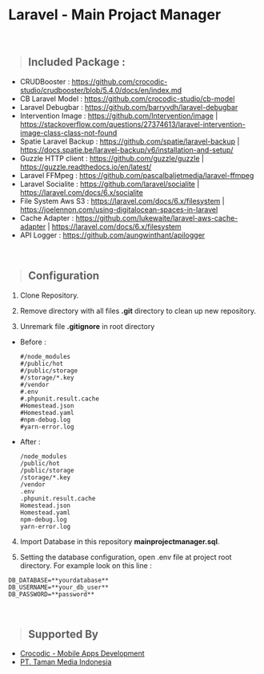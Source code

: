 # Laravel - Main Projact Manager
<br>

> ## Included Package :

* CRUDBooster : https://github.com/crocodic-studio/crudbooster/blob/5.4.0/docs/en/index.md
* CB Laravel Model : https://github.com/crocodic-studio/cb-model
* Laravel Debugbar : https://github.com/barryvdh/laravel-debugbar
* Intervention Image : https://github.com/Intervention/image | https://stackoverflow.com/questions/27374613/laravel-intervention-image-class-class-not-found
* Spatie Laravel Backup : https://github.com/spatie/laravel-backup | https://docs.spatie.be/laravel-backup/v6/installation-and-setup/
* Guzzle HTTP client : https://github.com/guzzle/guzzle | https://guzzle.readthedocs.io/en/latest/
* Laravel FFMpeg : https://github.com/pascalbaljetmedia/laravel-ffmpeg
* Laravel Socialite : https://github.com/laravel/socialite | https://laravel.com/docs/6.x/socialite 
* File System Aws S3 : https://laravel.com/docs/6.x/filesystem | https://joelennon.com/using-digitalocean-spaces-in-laravel
* Cache Adapter : https://github.com/lukewaite/laravel-aws-cache-adapter | https://laravel.com/docs/6.x/filesystem
* API Logger : https://github.com/aungwinthant/apilogger
<br>

> ## Configuration
1. Clone Repository.

2. Remove directory with all files **.git** directory to clean up new repository.

3. Unremark file **.gitignore** in root directory
* Before : 
    ```
    #/node_modules
    #/public/hot
    #/public/storage
    #/storage/*.key
    #/vendor
    #.env
    #.phpunit.result.cache
    #Homestead.json
    #Homestead.yaml
    #npm-debug.log
    #yarn-error.log
    ```
* After : 
    ```
    /node_modules
    /public/hot
    /public/storage
    /storage/*.key
    /vendor
    .env
    .phpunit.result.cache
    Homestead.json
    Homestead.yaml
    npm-debug.log
    yarn-error.log
    ```
    

4. Import Database in this repository **mainprojectmanager.sql**.

5. Setting the database configuration, open .env file at project root directory. For example look on this line :
```
DB_DATABASE=**yourdatabase**
DB_USERNAME=**your_db_user**
DB_PASSWORD=**password**
```
<br>

> ## Supported By 

- [Crocodic - Mobile Apps Development](crocodic.com)
- [PT. Taman Media Indonesia](http://tamanmedia.co.id)
